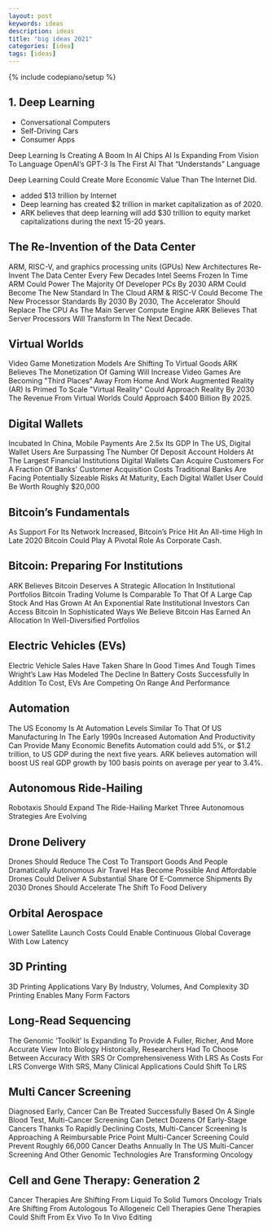 ```yaml
---
layout: post
keywords: ideas 
description: ideas
title: "big ideas 2021"
categories: [idea]
tags: [ideas]
---
```

{% include codepiano/setup %}

## 1. Deep Learning

* Conversational Computers
* Self-Driving Cars
* Consumer Apps

Deep Learning Is Creating A Boom In AI Chips
AI Is Expanding From Vision To Language
OpenAI’s GPT-3 Is The First AI That “Understands” Language

Deep Learning Could Create More Economic Value Than The Internet Did.

* added $13 trillion by Internet
* Deep learning has created $2 trillion in market capitalization as of 2020.
* ARK believes that deep learning will add $30 trillion to equity market capitalizations during the next 15-20 years.

## The Re-Invention of the Data Center

ARM, RISC-V, and graphics processing units (GPUs)
New Architectures Re-Invent The Data Center Every Few Decades
Intel Seems Frozen In Time
ARM Could Power The Majority Of Developer PCs By 2030
ARM Could Become The New Standard In The Cloud
ARM & RISC-V Could Become The New Processor Standards By 2030
By 2030, The Accelerator Should Replace The CPU As The Main Server Compute Engine
ARK Believes That Server Processors Will Transform In The Next Decade.

## Virtual Worlds

Video Game Monetization Models Are Shifting To Virtual Goods
ARK Believes The Monetization Of Gaming Will Increase
Video Games Are Becoming "Third Places“ Away From Home And Work
Augmented Reality (AR) Is Primed To Scale
"Virtual Reality" Could Approach Reality By 2030
The Revenue From Virtual Worlds Could Approach $400 Billion By 2025.

## Digital Wallets

Incubated In China, Mobile Payments Are 2.5x Its GDP
In The US, Digital Wallet Users Are Surpassing The Number Of Deposit Account Holders At The Largest Financial Institutions
Digital Wallets Can Acquire Customers For A Fraction Of Banks' Customer Acquisition Costs
Traditional Banks Are Facing Potentially Sizeable Risks
At Maturity, Each Digital Wallet User Could Be Worth Roughly $20,000

## Bitcoin’s Fundamentals

As Support For Its Network Increased, Bitcoin’s Price Hit An All-time High In Late 2020
Bitcoin Could Play A Pivotal Role As Corporate Cash.

## Bitcoin: Preparing For Institutions

ARK Believes Bitcoin Deserves A Strategic Allocation In Institutional Portfolios
Bitcoin Trading Volume Is Comparable To That Of A Large Cap Stock And Has Grown At An Exponential Rate
Institutional Investors Can Access Bitcoin In Sophisticated Ways
We Believe Bitcoin Has Earned An Allocation In Well-Diversified Portfolios

## Electric Vehicles (EVs)

Electric Vehicle Sales Have Taken Share In Good Times And Tough Times
Wright’s Law Has Modeled The Decline In Battery Costs Successfully
In Addition To Cost, EVs Are Competing On Range And Performance

## Automation

The US Economy Is At Automation Levels Similar To That Of US Manufacturing In The Early 1990s
Increased Automation And Productivity Can Provide Many Economic Benefits
Automation could add 5%, or $1.2 trillion, to US GDP during the next five years. ARK believes automation will boost US real GDP growth by 100 basis points on average per year to 3.4%.

## Autonomous Ride-Hailing

Robotaxis Should Expand The Ride-Hailing Market
Three Autonomous Strategies Are Evolving

## Drone Delivery

Drones Should Reduce The Cost To Transport Goods And People Dramatically
Autonomous Air Travel Has Become Possible And Affordable
Drones Could Deliver A Substantial Share Of E-Commerce Shipments By 2030
Drones Should Accelerate The Shift To Food Delivery

## Orbital Aerospace

Lower Satellite Launch Costs Could Enable Continuous Global Coverage With Low Latency

## 3D Printing

3D Printing Applications Vary By Industry, Volumes, And Complexity
3D Printing Enables Many Form Factors

## Long-Read Sequencing

The Genomic ‘Toolkit’ Is Expanding To Provide A Fuller, Richer, And More Accurate View Into Biology
Historically, Researchers Had To Choose Between Accuracy With SRS Or Comprehensiveness With LRS
As Costs For LRS Converge With SRS, Many Clinical Applications Could Shift To LRS

## Multi Cancer Screening

Diagnosed Early, Cancer Can Be Treated Successfully
Based On A Single Blood Test, Multi-Cancer Screening Can Detect Dozens Of Early-Stage Cancers
Thanks To Rapidly Declining Costs, Multi-Cancer Screening Is Approaching A Reimbursable Price Point
Multi-Cancer Screening Could Prevent Roughly 66,000 Cancer Deaths Annually In The US
Multi-Cancer Screening And Other Genomic Technologies Are Transforming Oncology

## Cell and Gene Therapy: Generation 2

Cancer Therapies Are Shifting From Liquid To Solid Tumors
Oncology Trials Are Shifting From Autologous To Allogeneic Cell Therapies
Gene Therapies Could Shift From Ex Vivo To In Vivo Editing